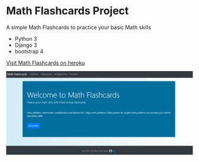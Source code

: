# Math Flashcards Project

A simple Math Flashcards to practice your basic Math skills
+ Python 3
+ Django 3
+ bootstrap 4

[Visit Math Flashcards on heroku](https://flashcard-by-ptyadana.herokuapp.com/)

![Math Flashcards](https://raw.githubusercontent.com/ptyadana/django-WEB-flashcards/master/MathFlashcards.png)
